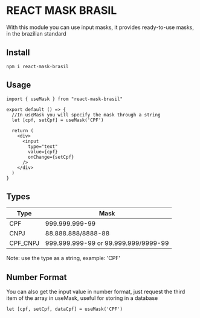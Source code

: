 # REACT MASK BRASIL
With this module you can use input masks, it provides ready-to-use masks, in the brazilian standard

## Install
```
npm i react-mask-brasil
```

## Usage
```
import { useMask } from "react-mask-brasil"

export default () => {
  //In useMask you will specify the mask through a string
  let [cpf, setCpf] = useMask('CPF') 

  return (
    <div>
      <input
        type="text"
        value={cpf}
        onChange={setCpf}
      />
    </div>
  )
}
```

## Types
| Type | Mask |
|------|------|
| CPF | 999.999.999-99 |
| CNPJ | 88.888.888/8888-88 |
| CPF_CNPJ | 999.999.999-99 or 99.999.999/9999-99 |

Note: use the type as a string, example: 'CPF'

## Number Format
You can also get the input value in number format, just request the third item of the array in useMask, useful for storing in a database
```
let [cpf, setCpf, dataCpf] = useMask('CPF')
```